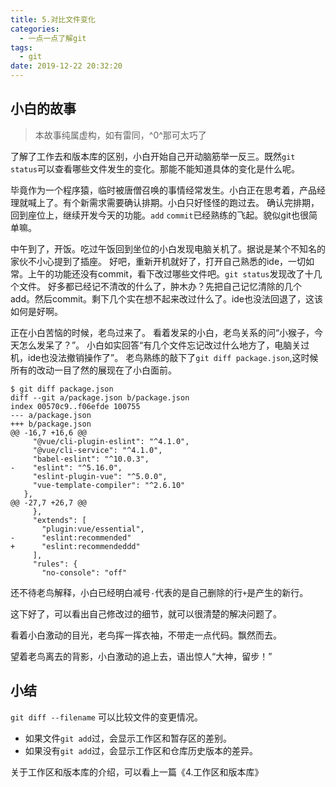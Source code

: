 ```yaml
---
title: 5.对比文件变化
categories:
  - 一点一点了解git
tags:
  - git
date: 2019-12-22 20:32:20
---
```

## 小白的故事

> 本故事纯属虚构，如有雷同，^0^那可太巧了

了解了工作去和版本库的区别，小白开始自己开动脑筋举一反三。既然`git status`可以查看哪些文件发生的变化。那能不能知道具体的变化是什么呢。

毕竟作为一个程序猿，临时被唐僧召唤的事情经常发生。小白正在思考着，产品经理就喊上了。有个新需求需要确认排期。小白只好怪怪的跑过去。
确认完排期，回到座位上，继续开发今天的功能。`add` `commit`已经熟练的飞起。貌似git也很简单嘛。

中午到了，开饭。吃过午饭回到坐位的小白发现电脑关机了。据说是某个不知名的家伙不小心提到了插座。
好吧，重新开机就好了，打开自己熟悉的ide，一切如常。上午的功能还没有commit，看下改过哪些文件吧。`git status`发现改了十几个文件。
好多都已经记不清改的什么了，肿木办？先把自己记忆清除的几个add。然后commit。剩下几个实在想不起来改过什么了。ide也没法回退了，这该如何是好啊。

正在小白苦恼的时候，老鸟过来了。
看着发呆的小白，老鸟关系的问“小猴子，今天怎么发呆了？”。
小白如实回答“有几个文件忘记改过什么地方了，电脑关过机，ide也没法撤销操作了”。
老鸟熟练的敲下了`git diff package.json`,这时候所有的改动一目了然的展现在了小白面前。
```
$ git diff package.json
diff --git a/package.json b/package.json
index 00570c9..f06efde 100755
--- a/package.json
+++ b/package.json
@@ -16,7 +16,6 @@
     "@vue/cli-plugin-eslint": "^4.1.0",
     "@vue/cli-service": "^4.1.0",
     "babel-eslint": "^10.0.3",
-    "eslint": "^5.16.0",
     "eslint-plugin-vue": "^5.0.0",
     "vue-template-compiler": "^2.6.10"
   },
@@ -27,7 +26,7 @@
     },
     "extends": [
       "plugin:vue/essential",
-      "eslint:recommended"
+      "eslint:recommendeddd"
     ],
     "rules": {
       "no-console": "off"
```
还不待老鸟解释，小白已经明白减号`-`代表的是自己删除的行`+`是产生的新行。

这下好了，可以看出自己修改过的细节，就可以很清楚的解决问题了。

看着小白激动的目光，老鸟挥一挥衣袖，不带走一点代码。飘然而去。

望着老鸟离去的背影，小白激动的追上去，语出惊人“大神，留步！”

## 小结
`git diff --filename` 可以比较文件的变更情况。

- 如果文件`git add`过，会显示工作区和暂存区的差别。
- 如果没有`git add`过，会显示工作区和仓库历史版本的差异。

关于工作区和版本库的介绍，可以看上一篇《4.工作区和版本库》